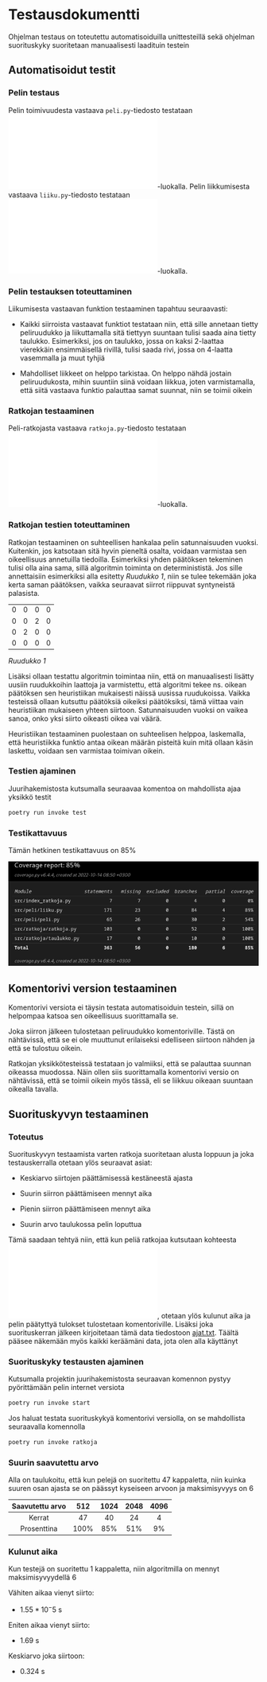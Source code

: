 # Testausdokumentti

Ohjelman testaus on toteutettu automatisoiduilla unittesteillä sekä ohjelman suorituskyky suoritetaan manuaalisesti laadituin testein

## Automatisoidut testit

### Pelin testaus

Pelin toimivuudesta vastaava `peli.py`-tiedosto testataan ![TestPeli](/src/tests/peli/peli_test.py)-luokalla. Pelin liikkumisesta vastaava `liiku.py`-tiedosto testataan ![TestPeliLiikkuminen](/src/tests/liikkuminen/liiku_test.py)-luokalla.

### Pelin testauksen toteuttaminen

Liikumisesta vastaavan funktion testaaminen tapahtuu seuraavasti:

- Kaikki siirroista vastaavat funktiot testataan niin, että sille annetaan tietty peliruudukko ja liikuttamalla sitä tiettyyn suuntaan tulisi saada aina tietty taulukko. Esimerkiksi, jos on taulukko, jossa on kaksi 2-laattaa vierekkäin ensimmäisellä rivillä, tulisi saada rivi, jossa on 4-laatta vasemmalla ja muut tyhjiä

- Mahdolliset liikkeet on helppo tarkistaa. On helppo nähdä jostain peliruudukosta, mihin suuntiin siinä voidaan liikkua, joten varmistamalla, että siitä vastaava funktio palauttaa samat suunnat, niin se toimii oikein

### Ratkojan testaaminen

Peli-ratkojasta vastaava `ratkoja.py`-tiedosto testataan ![TestRatkoja](/src/tests/ratkoja/ratkoja_test.py)-luokalla. 

### Ratkojan testien toteuttaminen

Ratkojan testaaminen on suhteellisen hankalaa pelin satunnaisuuden vuoksi. Kuitenkin, jos katsotaan sitä hyvin pieneltä osalta, voidaan varmistaa sen oikeellisuus annetuilla tiedoilla. Esimerkiksi yhden päätöksen tekeminen tulisi olla aina sama, sillä algoritmin toiminta on determinististä. Jos sille annettaisiin esimerkiksi alla esitetty _Ruudukko 1_, niin se tulee tekemään joka kerta saman päätöksen, vaikka seuraavat siirrot riippuvat syntyneistä palasista.

|||||
|:-:|:-:|:-:|:-:|
|0|0|0|0|
|0|0|2|0|
|0|2|0|0|
|0|0|0|0|

_Ruudukko 1_

Lisäksi ollaan testattu algoritmin toimintaa niin, että on manuaalisesti lisätty uusiin ruudukkoihin laattoja ja varmistettu, että algoritmi tekee ns. oikean päätöksen sen heuristiikan mukaisesti näissä uusissa ruudukoissa. Vaikka testeissä ollaan kutsuttu päätöksiä oikeiksi päätöksiksi, tämä viittaa vain heuristiikan mukaiseen yhteen siirtoon. Satunnaisuuden vuoksi on vaikea sanoa, onko yksi siirto oikeasti oikea vai väärä.

Heuristiikan testaaminen puolestaan on suhteelisen helppoa, laskemalla, että heuristiikka funktio antaa oikean määrän pisteitä kuin mitä ollaan käsin laskettu, voidaan sen varmistaa toimivan oikein.

### Testien ajaminen

Juurihakemistosta kutsumalla seuraavaa komentoa on mahdollista ajaa yksikkö testit

```bash
poetry run invoke test
```

### Testikattavuus

Tämän hetkinen testikattavuus on 85%

![](./kuvat/coverage-report_6.png)

## Komentorivi version testaaminen

Komentorivi versiota ei täysin testata automatisoiduin testein, sillä on helpompaa katsoa sen oikeellisuus suorittamalla se.

Joka siirron jälkeen tulostetaan peliruudukko komentoriville. Tästä on nähtävissä, että se ei ole muuttunut erilaiseksi edelliseen siirtoon nähden ja että se tulostuu oikein.

Ratkojan yksikkötesteissä testataan jo valmiiksi, että se palauttaa suunnan oikeassa muodossa. Näin ollen siis suorittamalla komentorivi versio on nähtävissä, että se toimii oikein myös tässä, eli se liikkuu oikeaan suuntaan oikealla tavalla.

## Suorituskyvyn testaaminen

### Toteutus

Suorituskyvyn testaamista varten ratkoja suoritetaan alusta loppuun ja joka testauskerralla otetaan ylös seuraavat asiat:

- Keskiarvo siirtojen päättämisessä kestäneestä ajasta

- Suurin siirron päättämiseen mennyt aika

- Pienin siirron päättämiseen mennyt aika

- Suurin arvo taulukossa pelin loputtua

Tämä saadaan tehtyä niin, että kun peliä ratkojaa kutsutaan kohteesta ![Netti-peli](/src/peli/netti_peli.py), otetaan ylös kulunut aika ja pelin päätyttyä tulokset tulostetaan komentoriville. Lisäksi joka suorituskerran jälkeen kirjoitetaan tämä data tiedostoon [ajat.txt](../data/ajat.txt). Täältä pääsee näkemään myös kaikki keräämäni data, jota olen alla käyttänyt


### Suorituskyky testausten ajaminen

Kutsumalla projektin juurihakemistosta seuraavan komennon pystyy pyörittämään pelin internet versiota

```bash
poetry run invoke start
```

Jos haluat testata suorituskykyä komentorivi versiolla, on se mahdollista seuraavalla komennolla

```bash
poetry run invoke ratkoja
```

### Suurin saavutettu arvo

Alla on taulukoitu, että kun pelejä on suoritettu 47 kappaletta, niin kuinka suuren osan ajasta se on päässyt kyseiseen arvoon ja maksimisyvyys on 6

|Saavutettu arvo|512|1024|2048|4096|
|:-:|:-:|:-:|:-:|:-:|
|Kerrat|47|40|24|4|
|Prosenttina|100%|85%|51%|9%|

### Kulunut aika

Kun testejä on suoritettu 1 kappaletta, niin algoritmilla on mennyt maksimisyvyydellä 6

Vähiten aikaa vienyt siirto:

- $1.55*10^-5$ s

Eniten aikaa vienyt siirto:

- 1.69 s

Keskiarvo joka siirtoon:

- 0.324 s
